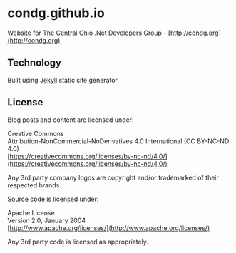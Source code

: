 # condg.github.io
Website for The Central Ohio .Net Developers Group - [http://condg.org](http://condg.org)

## Technology

Built using [Jekyll](https://jekyllrb.com/) static site generator. 

## License

Blog posts and content are licensed under:

Creative Commons  
Attribution-NonCommercial-NoDerivatives 4.0 International (CC BY-NC-ND 4.0)  
[https://creativecommons.org/licenses/by-nc-nd/4.0/](https://creativecommons.org/licenses/by-nc-nd/4.0/)

Any 3rd party company logos are copyright and/or trademarked of their respected brands.

Source code is licensed under:

Apache License  
Version 2.0, January 2004  
[http://www.apache.org/licenses/](http://www.apache.org/licenses/)

Any 3rd party code is licensed as appropriately.